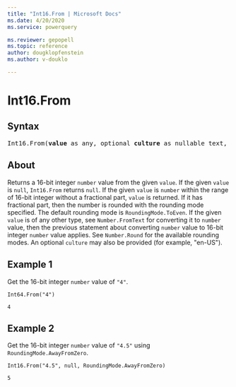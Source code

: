 ```yaml
---
title: "Int16.From | Microsoft Docs"
ms.date: 4/20/2020
ms.service: powerquery

ms.reviewer: gepopell
ms.topic: reference
author: dougklopfenstein
ms.author: v-douklo

---
```

# Int16.From

## Syntax

<pre>
Int16.From(<b>value</b> as any, optional <b>culture</b> as nullable text, optional <b>roundingMode</b> as nullable number) as nullable number
</pre>
  
## About  
Returns a 16-bit integer `number` value from the given `value`. If the given `value` is `null`, `Int16.From` returns `null`. If the given `value` is `number` within the range of 16-bit integer without a fractional part, `value` is returned. If it has fractional part, then the number is rounded with the rounding mode specified. The default rounding mode is `RoundingMode.ToEven`. If the given `value` is of any other type, see `Number.FromText` for converting it to `number` value, then the previous statement about converting `number` value to 16-bit integer `number` value applies. See `Number.Round` for the available rounding modes. An optional `culture` may also be provided (for example, "en-US").

## Example 1
Get the 16-bit integer `number` value of `"4"`.

```powerquery-m
Int64.From("4")
```

`4`

## Example 2
Get the 16-bit integer `number` value of `"4.5"` using `RoundingMode.AwayFromZero`.

```powerquery-m
Int16.From("4.5", null, RoundingMode.AwayFromZero)
```

`5`
